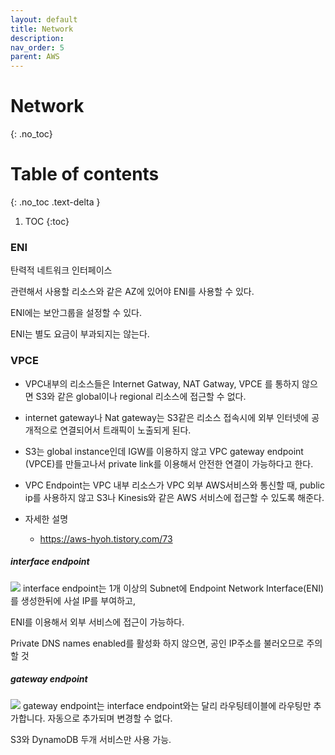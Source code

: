 ```yaml
---
layout: default
title: Network
description: 
nav_order: 5
parent: AWS
---
```



# Network
{: .no_toc}

# Table of contents
{: .no_toc .text-delta }

1. TOC 
{:toc}


### ENI
탄력적 네트워크 인터페이스

관련해서 사용할 리소스와 같은 AZ에 있어야 ENI를 사용할 수 있다.

ENI에는 보안그룹을 설정할 수 있다.

ENI는 별도 요금이 부과되지는 않는다.

### VPCE
* VPC내부의 리소스들은 Internet Gatway, NAT Gatway, VPCE 를 통하지 않으면 S3와 같은 global이나 regional 리소스에 접근할 수 없다.
* internet gateway나 Nat gateway는 S3같은 리소스 접속시에 외부 인터넷에 공개적으로 연결되어서 트래픽이 노출되게 된다.
* S3는 global instance인데 IGW를 이용하지 않고 VPC gateway endpoint (VPCE)를 만들고나서 private link를 이용해서 안전한 연결이 가능하다고 한다.
* VPC Endpoint는 VPC 내부 리소스가 VPC 외부 AWS서비스와 통신할 때, public ip를 사용하지 않고 S3나 Kinesis와 같은 AWS 서비스에 접근할 수 있도록 해준다.

 * 자세한 설명
   + https://aws-hyoh.tistory.com/73

##### interface endpoint
![](/images/aws/VPCE-interface-endpoint.png)
interface endpoint는 1개 이상의 Subnet에 Endpoint Network Interface(ENI)를 생성한뒤에 사설 IP를 부여하고,

ENI를 이용해서 외부 서비스에 접근이 가능하다.

Private DNS names enabled를 활성화 하지 않으면, 공인 IP주소를 불러오므로 주의할 것



##### gateway endpoint
![](/images/aws/VPCE-gateway-endpoint.png)
gateway endpoint는 interface endpoint와는 달리 라우팅테이블에 라우팅만 추가합니다. 자동으로 추가되며 변경할 수 없다.

S3와 DynamoDB 두개 서비스만 사용 가능.
